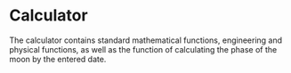 # Calculator
The calculator contains standard mathematical functions, engineering and physical functions, as well as the function of calculating the phase of the moon by the entered date.
